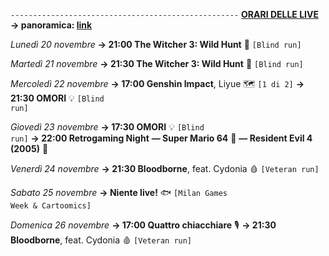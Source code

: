 <code>---------------------------------------------------</code>
<b><u>ORARI DELLE LIVE</u></b>
<b>→ panoramica: <a href="https://trello.com/b/iKwdSGf3/sabaku">link</a></b>

<i>Lunedì 20 novembre</i>
<b>→ 21:00 The Witcher 3: Wild Hunt</b> 🦄 <code>[Blind run]</code>

<i>Martedì 21 novembre</i>
<b>→ 21:30 The Witcher 3: Wild Hunt</b> 🦄 <code>[Blind run]</code>

<i>Mercoledì 22 novembre</i>
<b>→ 17:00 Genshin Impact</b>, Liyue 🗺 <code>[1 di 2]</code>
<b>→ 21:30 OMORI</b> 💡 <code>[Blind run]</code>

<i>Giovedì 23 novembre</i>
<b>→ 17:30 OMORI</b> 💡 <code>[Blind run]</code>
<b>→ 22:00 Retrogaming Night</b>
<b>― Super Mario 64</b> 🍄
<b>― Resident Evil 4 (2005)</b> 🧿

<i>Venerdì 24 novembre</i>
<b>→ 21:30 Bloodborne</b>, feat. Cydonia 🩸 <code>[Veteran run]</code>

<i>Sabato 25 novembre</i>
<b>→ Niente live!</b> 🐟 <code>[Milan Games Week & Cartoomics]</code>

<i>Domenica 26 novembre</i>
<b>→ 17:00 Quattro chiacchiare</b> 🎙
<b>→ 21:30 Bloodborne</b>, feat. Cydonia 🩸 <code>[Veteran run]</code>
